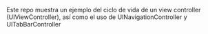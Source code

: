 Este repo muestra un ejemplo del ciclo de vida de un view controller (UIViewController), así como el uso de UINavigationController y UITabBarController 
